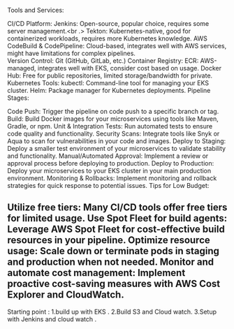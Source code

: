 Tools and Services:

CI/CD Platform:
Jenkins: Open-source, popular choice, requires some server management.<br .>
Tekton: Kubernetes-native, good for containerized workloads, requires more Kubernetes knowledge.
AWS CodeBuild & CodePipeline: Cloud-based, integrates well with AWS services, might have limitations for complex pipelines. <br />
Version Control: Git (GitHub, GitLab, etc.)
Container Registry:
ECR: AWS-managed, integrates well with EKS, consider cost based on usage.
Docker Hub: Free for public repositories, limited storage/bandwidth for private.
Kubernetes Tools:
kubectl: Command-line tool for managing your EKS cluster.
Helm: Package manager for Kubernetes deployments.
Pipeline Stages:

Code Push: Trigger the pipeline on code push to a specific branch or tag.
Build: Build Docker images for your microservices using tools like Maven, Gradle, or npm.
Unit & Integration Tests: Run automated tests to ensure code quality and functionality.
Security Scans: Integrate tools like Snyk or Aqua to scan for vulnerabilities in your code and images.
Deploy to Staging: Deploy a smaller test environment of your microservices to validate stability and functionality.
Manual/Automated Approval: Implement a review or approval process before deploying to production.
Deploy to Production: Deploy your microservices to your EKS cluster in your main production environment.
Monitoring & Rollbacks: Implement monitoring and rollback strategies for quick response to potential issues.
Tips for Low Budget:

Utilize free tiers: Many CI/CD tools offer free tiers for limited usage.
Use Spot Fleet for build agents: Leverage AWS Spot Fleet for cost-effective build resources in your pipeline.
Optimize resource usage: Scale down or terminate pods in staging and production when not needed.
Monitor and automate cost management: Implement proactive cost-saving measures with AWS Cost Explorer and CloudWatch.
-----------------------------------------------
Starting point :
1.build up with EKS .
2.Build S3 and Cloud watch. 
3.Setup with Jenkins and cloud watch .<br />